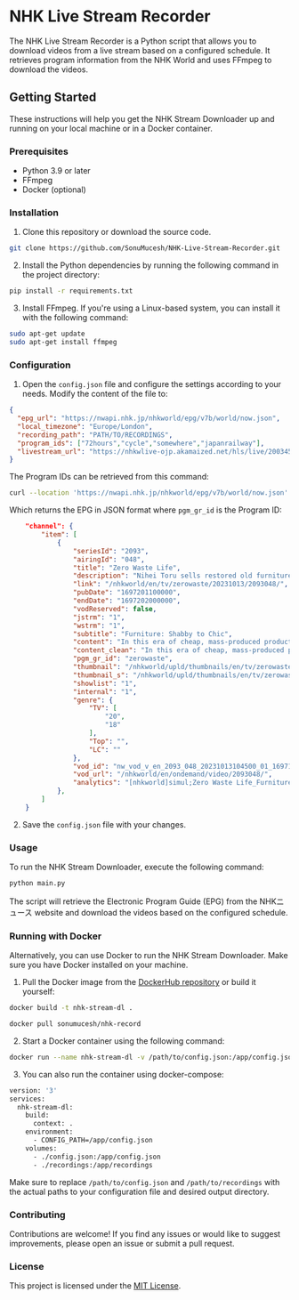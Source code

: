 # NHK Live Stream Recorder

The NHK Live Stream Recorder is a Python script that allows you to download videos from a live stream based on a configured schedule. 
It retrieves program information from the NHK World and uses FFmpeg to download the videos.

## Getting Started

These instructions will help you get the NHK Stream Downloader up and running on your local machine or in a Docker container.

### Prerequisites

- Python 3.9 or later
- FFmpeg
- Docker (optional)

### Installation

1. Clone this repository or download the source code.

```bash
git clone https://github.com/SonuMucesh/NHK-Live-Stream-Recorder.git
```

2. Install the Python dependencies by running the following command in the project directory:

```bash
pip install -r requirements.txt
```

3. Install FFmpeg. If you're using a Linux-based system, you can install it with the following command:

```bash
sudo apt-get update
sudo apt-get install ffmpeg
```

### Configuration

1. Open the `config.json` file and configure the settings according to your needs. Modify the content of the file to:

```json
{
  "epg_url": "https://nwapi.nhk.jp/nhkworld/epg/v7b/world/now.json",
  "local_timezone": "Europe/London",
  "recording_path": "PATH/TO/RECORDINGS", 
  "program_ids": ["72hours","cycle","somewhere","japanrailway"],
  "livestream_url": "https://nhkwlive-ojp.akamaized.net/hls/live/2003459/nhkwlive-ojp-en/index.m3u8"
}
```

The Program IDs can be retrieved from this command:

```bash
curl --location 'https://nwapi.nhk.jp/nhkworld/epg/v7b/world/now.json'
```

Which returns the EPG in JSON format where `pgm_gr_id` is the Program ID:

```json
    "channel": {
        "item": [
            {
                "seriesId": "2093",
                "airingId": "048",
                "title": "Zero Waste Life",
                "description": "Nihei Toru sells restored old furniture; bringing out the hidden charm in pieces most would consider worthless. But instead of going for good-as-new, he strives to preserve their vintage feel.",
                "link": "/nhkworld/en/tv/zerowaste/20231013/2093048/",
                "pubDate": "1697201100000",
                "endDate": "1697202000000",
                "vodReserved": false,
                "jstrm": "1",
                "wstrm": "1",
                "subtitle": "Furniture: Shabby to Chic",
                "content": "In this era of cheap, mass-produced products, Nihei Toru sells restored old furniture at his shop in a verdant mountain village north of Tokyo. Pieces that were in bad condition are brought back from the dead. But rather than aiming for good-as-new, he strives to preserve their vintage feel. His passion even extends to his own home—once abandoned and decaying—now tastefully restored. To him, bringing out the hidden charm of such seemingly worthless things far more than just a job, it's a way of life.",
                "content_clean": "In this era of cheap, mass-produced products, Nihei Toru sells restored old furniture at his shop in a verdant mountain village north of Tokyo. Pieces that were in bad condition are brought back from the dead. But rather than aiming for good-as-new, he strives to preserve their vintage feel. His passion even extends to his own home—once abandoned and decaying—now tastefully restored. To him, bringing out the hidden charm of such seemingly worthless things far more than just a job, it's a way of life.",
                "pgm_gr_id": "zerowaste",
                "thumbnail": "/nhkworld/upld/thumbnails/en/tv/zerowaste/c63812fdd3e2abf089a5dd193fbb94b7_large.jpg",
                "thumbnail_s": "/nhkworld/upld/thumbnails/en/tv/zerowaste/c63812fdd3e2abf089a5dd193fbb94b7_small.jpg",
                "showlist": "1",
                "internal": "1",
                "genre": {
                    "TV": [
                        "20",
                        "18"
                    ],
                    "Top": "",
                    "LC": ""
                },
                "vod_id": "nw_vod_v_en_2093_048_20231013104500_01_1697177378",
                "vod_url": "/nhkworld/en/ondemand/video/2093048/",
                "analytics": "[nhkworld]simul;Zero Waste Life_Furniture: Shabby to Chic;w02,001;2093-048-2023;2023-10-13T21:45:00+09:00"
            },
        ]
    }
```

2. Save the `config.json` file with your changes.

### Usage

To run the NHK Stream Downloader, execute the following command:

```bash
python main.py
```

The script will retrieve the Electronic Program Guide (EPG) from the NHKニュース website and download the videos based on the configured schedule.

### Running with Docker

Alternatively, you can use Docker to run the NHK Stream Downloader. Make sure you have Docker installed on your machine.

1. Pull the Docker image from the [DockerHub repository](https://hub.docker.com/repository/docker/sonumucesh/nhk-record/general) or build it yourself:

```bash
docker build -t nhk-stream-dl .
```

```bash
docker pull sonumucesh/nhk-record
```

2. Start a Docker container using the following command:

```bash
docker run --name nhk-stream-dl -v /path/to/config.json:/app/config.json -v /path/to/recordings:/app/recordings sonumucesh/nhk-record
```

3. You can also run the container using docker-compose:

```bash
version: '3'
services:
  nhk-stream-dl:
    build:
      context: .
    environment:
      - CONFIG_PATH=/app/config.json
    volumes:
      - ./config.json:/app/config.json
      - ./recordings:/app/recordings
 ```

Make sure to replace `/path/to/config.json` and `/path/to/recordings` with the actual paths to your configuration file and desired output directory.

### Contributing

Contributions are welcome! If you find any issues or would like to suggest improvements, please open an issue or submit a pull request.

### License

This project is licensed under the [MIT License](LICENSE).